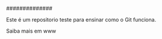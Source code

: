 ##############

Este é um repositorio teste para ensinar como o Git funciona.

Saiba mais em www



